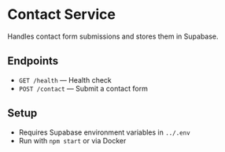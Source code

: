 # Contact Service

Handles contact form submissions and stores them in Supabase.

## Endpoints

- `GET /health` — Health check
- `POST /contact` — Submit a contact form

## Setup

- Requires Supabase environment variables in `../.env`
- Run with `npm start` or via Docker
